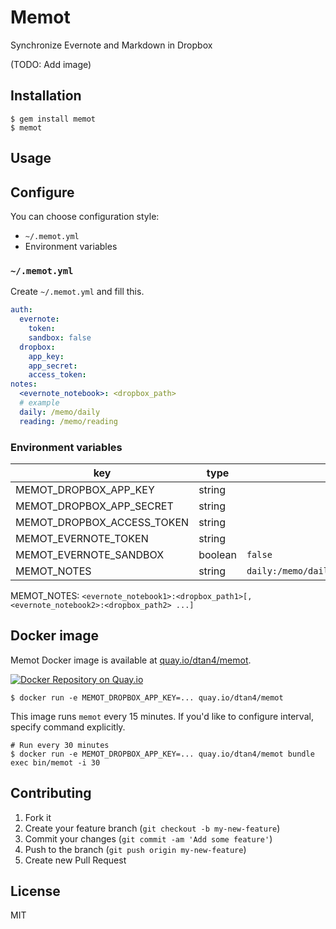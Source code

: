 # Memot

Synchronize Evernote and Markdown in Dropbox

(TODO: Add image)

## Installation

```shell
$ gem install memot
$ memot
```

## Usage

## Configure

You can choose configuration style:

- `~/.memot.yml`
- Environment variables

### `~/.memot.yml`

Create `~/.memot.yml` and fill this.

```yaml
auth:
  evernote:
    token:
    sandbox: false
  dropbox:
    app_key:
    app_secret:
    access_token:
notes:
  <evernote_notebook>: <dropbox_path>
  # example
  daily: /memo/daily
  reading: /memo/reading
```

### Environment variables

key | type | example
----|------|-----
MEMOT_DROPBOX_APP_KEY | string |
MEMOT_DROPBOX_APP_SECRET | string |
MEMOT_DROPBOX_ACCESS_TOKEN | string |
MEMOT_EVERNOTE_TOKEN | string |
MEMOT_EVERNOTE_SANDBOX | boolean | `false`
MEMOT_NOTES | string | `daily:/memo/daily,reading:/memo/reading`

MEMOT_NOTES: `<evernote_notebook1>:<dropbox_path1>[,<evernote_notebook2>:<dropbox_path2> ...]`

## Docker image

Memot Docker image is available at [quay.io/dtan4/memot](https://quay.io/repository/dtan4/memot).

[![Docker Repository on Quay.io](https://quay.io/repository/dtan4/memot/status "Docker Repository on Quay.io")](https://quay.io/repository/dtan4/memot)

```shell
$ docker run -e MEMOT_DROPBOX_APP_KEY=... quay.io/dtan4/memot
```

This image runs `memot` every 15 minutes.
If you'd like to configure interval, specify command explicitly.

```shell
# Run every 30 minutes
$ docker run -e MEMOT_DROPBOX_APP_KEY=... quay.io/dtan4/memot bundle exec bin/memot -i 30
```

## Contributing

1. Fork it
2. Create your feature branch (`git checkout -b my-new-feature`)
3. Commit your changes (`git commit -am 'Add some feature'`)
4. Push to the branch (`git push origin my-new-feature`)
5. Create new Pull Request

## License

MIT
